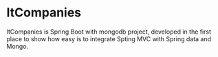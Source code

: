 ItCompanies
===========
ItCompanies is Spring Boot with mongodb project, developed in the first place to show how easy is to integrate Spting MVC with Spring data and Mongo. 


